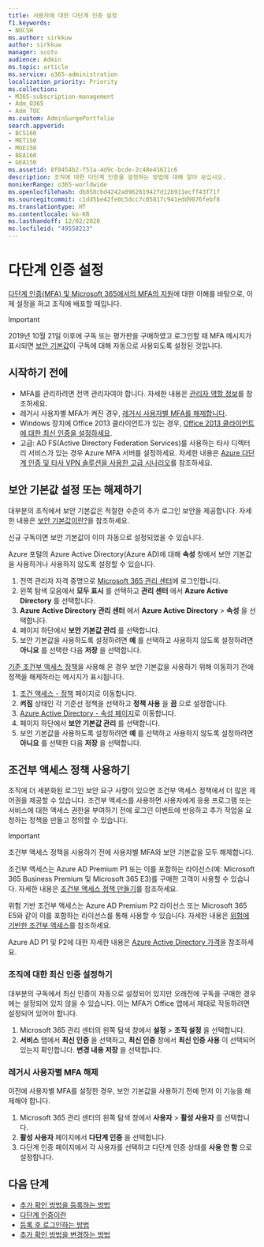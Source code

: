 ```yaml
---
title: 사용자에 대한 다단계 인증 설정
f1.keywords:
- NOCSH
ms.author: sirkkuw
author: sirkkuw
manager: scotv
audience: Admin
ms.topic: article
ms.service: o365-administration
localization_priority: Priority
ms.collection:
- M365-subscription-management
- Adm_O365
- Adm_TOC
ms.custom: AdminSurgePortfolio
search.appverid:
- BCS160
- MET150
- MOE150
- BEA160
- GEA150
ms.assetid: 8f0454b2-f51a-4d9c-bcde-2c48e41621c6
description: 조직에 대한 다단계 인증을 설정하는 방법에 대해 알아 보십시오.
monikerRange: o365-worldwide
ms.openlocfilehash: db858cbd4242a096261942fd12b911ecff43f71f
ms.sourcegitcommit: c1dd5be42fe0c5dcc7c05817c941edd9076febf8
ms.translationtype: HT
ms.contentlocale: ko-KR
ms.lasthandoff: 12/02/2020
ms.locfileid: "49558213"
---
```

# <a name="set-up-multi-factor-authentication"></a>다단계 인증 설정

[다단계 인증(MFA) 및 Microsoft 365에서의 MFA의 지원](multi-factor-authentication-microsoft-365.md)에 대한 이해를 바탕으로, 이제 설정을 하고 조직에 배포할 때입니다.

> [!IMPORTANT]
> 2019년 10월 21일 이후에 구독 또는 평가판을 구매하였고 로그인할 때 MFA 메시지가 표시되면 [보안 기본값](https://docs.microsoft.com/azure/active-directory/fundamentals/concept-fundamentals-security-defaults)이 구독에 대해 자동으로 사용되도록 설정된 것입니다.

## <a name="before-you-begin"></a>시작하기 전에

- MFA를 관리하려면 전역 관리자여야 합니다. 자세한 내용은 [관리자 역할 정보](../add-users/about-admin-roles.md)를 참조하세요.
- 레거시 사용자별 MFA가 켜진 경우, [레거시 사용자별 MFA를 해제합니다](#turn-off-legacy-per-user-mfa).
- Windows 장치에 Office 2013 클라이언트가 있는 경우, [Office 2013 클라이언트에 대한 최신 인증을 설정하세요](https://docs.microsoft.com/microsoft-365/admin/security-and-compliance/enable-modern-authentication).
- 고급: AD FS(Active Directory Federation Services)를 사용하는 타사 디렉터리 서비스가 있는 경우 Azure MFA 서버를 설정하세요. 자세한 내용은 [Azure 다단계 인증 및 타사 VPN 솔루션을 사용한 고급 시나리오](https://docs.microsoft.com/azure/active-directory/authentication/howto-mfaserver-nps-vpn)를 참조하세요.

## <a name="turn-security-defaults-on-or-off"></a>보안 기본값 설정 또는 해제하기

대부분의 조직에서 보안 기본값은 적절한 수준의 추가 로그인 보안을 제공합니다. 자세한 내용은 [보안 기본값이란?](https://docs.microsoft.com/azure/active-directory/fundamentals/concept-fundamentals-security-defaults)을 참조하세요.

신규 구독이면 보안 기본값이 이미 자동으로 설정되었을 수 있습니다.

Azure 포털의 Azure Active Directory(Azure AD)에 대해 **속성** 창에서 보안 기본값을 사용하거나 사용하지 않도록 설정할 수 있습니다.

1. 전역  관리자 자격 증명으로 [Microsoft 365 관리 센터](https://admin.microsoft.com)에 로그인합니다.
2. 왼쪽 탐색 모음에서 **모두 표시** 를 선택하고 **관리 센터** 에서 **Azure Active Directory** 를 선택합니다.
3. **Azure Active Directory 관리 센터** 에서 **Azure Active Directory** \> **속성** 을 선택합니다.
4. 페이지 하단에서 **보안 기본값 관리** 를 선택합니다.
5. 보안 기본값을 사용하도록 설정하려면 **예** 를 선택하고 사용하지 않도록 설정하려면 **아니요** 를 선택한 다음 **저장** 을 선택합니다.

[기준 조건부 액세스 정책](https://docs.microsoft.com/azure/active-directory/conditional-access/concept-baseline-protection)을 사용해 온 경우 보안 기본값을 사용하기 위해 이동하기 전에 정잭을 해제하라는 메시지가 표시됩니다.

1. [조건 액세스 - 정책](https://portal.azure.com/#blade/Microsoft_AAD_IAM/ConditionalAccessBlade/Policies) 페이지로 이동합니다.
2. **켜짐** 상태인 각 기준선 정책을 선택하고 **정책 사용** 을 **끔** 으로 설정합니다.
3. [Azure Active Directory - 속성 페이지](https://portal.azure.com/#blade/Microsoft_AAD_IAM/ActiveDirectoryMenuBlade/Properties)로 이동합니다.
4. 페이지 하단에서 **보안 기본값 관리** 를 선택합니다.
5. 보안 기본값을 사용하도록 설정하려면 **예** 를 선택하고 사용하지 않도록 설정하려면 **아니요** 를 선택한 다음 **저장** 을 선택합니다.

## <a name="use-conditional-access-policies"></a>조건부 액세스 정책 사용하기

조직에 더 세분화된 로그인 보안 요구 사항이 있으면 조건부 액세스 정책에서 더 많은 제어권을 제공할 수 있습니다. 조건부 액세스를 사용하면 사용자에게 응용 프로그램 또는 서비스에 대한 액세스 권한을 부여하기 전에 로그인 이벤트에 반응하고 추가 작업을 요청하는 정책을 만들고 정의할 수 있습니다. 

> [!IMPORTANT]
> 조건부 액세스 정책을 사용하기 전에 사용자별 MFA와 보안 기본값을 모두 해제합니다.

조건부 액세스는 Azure AD Premium P1 또는 이를 포함하는 라이선스(예: Microsoft 365 Business Premium 및 Microsoft 365 E3)를 구매한 고객이 사용할 수 있습니다. 자세한 내용은 [조건부 액세스 정책 만들기](https://docs.microsoft.com/azure/active-directory/authentication/tutorial-enable-azure-mfa)를 참조하세요.

위험 기반 조건부 액세스는 Azure AD Premium P2 라이선스 또는 Microsoft 365 E5와 같이 이를 포함하는 라이선스를 통해 사용할 수 있습니다. 자세한 내용은 [위험에 기반한 조건부 액세스](https://docs.microsoft.com/azure/active-directory/conditional-access/howto-conditional-access-policy-risk)를 참조하세요.

Azure AD P1 및 P2에 대한 자세한 내용은 [Azure Active Directory 가격](https://azure.microsoft.com/pricing/details/active-directory/)을 참조하세요.

### <a name="turn-on-modern-authentication-for-your-organization"></a>조직에 대한 최신 인증 설정하기

대부분의 구독에서 최신 인증이 자동으로 설정되어 있지만 오래전에 구독을 구매한 경우에는 설정되어 있지 않을 수 있습니다. 이는 MFA가 Office 앱에서 제대로 작동하려면 설정되어 있어야 합니다.

1. Microsoft 365 관리 센터의 왼쪽 탐색 창에서 **설정** \> **조직 설정** 을 선택합니다.
1. **서비스** 탭에서 **최신 인증** 을 선택하고, **최신 인증** 창에서 **최신 인증 사용** 이 선택되어 있는지 확인합니다. **변경 내용 저장** 을 선택합니다.

### <a name="turn-off-legacy-per-user-mfa"></a>레거시 사용자별 MFA 해제

이전에 사용자별 MFA를 설정한 경우, 보안 기본값을 사용하기 전에 먼저 이 기능을 해제해야 합니다.

1. Microsoft 365 관리 센터의 왼쪽 탐색 창에서 **사용자** \> **활성 사용자** 를 선택합니다.
1. **활성 사용자** 페이지에서 **다단계 인증** 을 선택합니다.
1. 다단계 인증 페이지에서 각 사용자를 선택하고 다단계 인증 상태를 **사용 안 함** 으로 설정합니다.

## <a name="next-steps"></a>다음 단계

- [추가 확인 방법을 등록하는 방법](https://support.microsoft.com/office/ace1d096-61e5-449b-a875-58eb3d74de14)
- [다단계 인증이란](https://support.microsoft.com/help/4577374/what-is-multifactor-authentication)
- [등록 후 로그인하는 방법](https://support.microsoft.com/office/2b856342-170a-438e-9a4f-3c092394d3cb)
- [추가 확인 방법을 변경하는 방법](https://support.microsoft.com/office/956ec8d0-7081-4518-a701-f8414cc20831)
